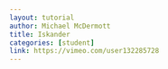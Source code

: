 ```yaml
---
layout: tutorial
author: Michael McDermott
title: Iskander
categories: [student]
link: https://vimeo.com/user132285728
---
```

